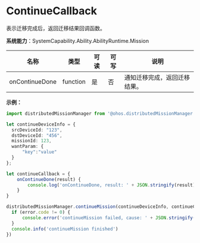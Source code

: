 # ContinueCallback

表示迁移完成后，返回迁移结果回调函数。

**系统能力**：SystemCapability.Ability.AbilityRuntime.Mission

| 名称                    | 类型       | 可读   | 可写   | 说明                 |
| --------------------- | -------- | ---- | ---- | ------------------ |
| onContinueDone | function | 是    | 否    | 通知迁移完成，返回迁移结果。     |

**示例：**

  ```ts
  import distributedMissionManager from '@ohos.distributedMissionManager';

  let continueDeviceInfo = {
    srcDeviceId: "123",
    dstDeviceId: "456",
    missionId: 123,
    wantParam: {
        "key":"value"
    }
  };

  let continueCallback = {
      onContinueDone(result) {
          console.log('onContinueDone, result: ' + JSON.stringify(result));
      }
  }

  distributedMissionManager.continueMission(continueDeviceInfo, continueCallback, (error) => {
    if (error.code != 0) {
        console.error('continueMission failed, cause: ' + JSON.stringify(error))
    }
    console.info('continueMission finished')
  })
  ```